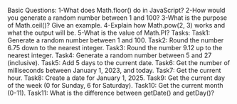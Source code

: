 Basic Questions:
1-What does Math.floor() do in JavaScript?
2-How would you generate a random number between 1 and 100?
3-What is the purpose of Math.ceil()? Give an example.
4-Explain how Math.pow(2, 3) works and what the output will be.
5-What is the value of Math.PI?
Tasks:
Task1: Generate a random number between 1 and 100.
Task2: Round the number 6.75 down to the nearest integer.
Task3: Round the number 9.12 up to the nearest integer.
Task4: Generate a random number between 5 and 27 (inclusive).
Task5: Add 5 days to the current date.
Task6: Get the number of milliseconds between January 1, 2023, and today.
Task7: Get the current hour.
Task8: Create a date for January 1, 2025.
Task9: Get the current day of the week (0 for Sunday, 6 for Saturday).
Task10: Get the current month (0-11).
Task11: What is the difference between getDate() and getDay()?
